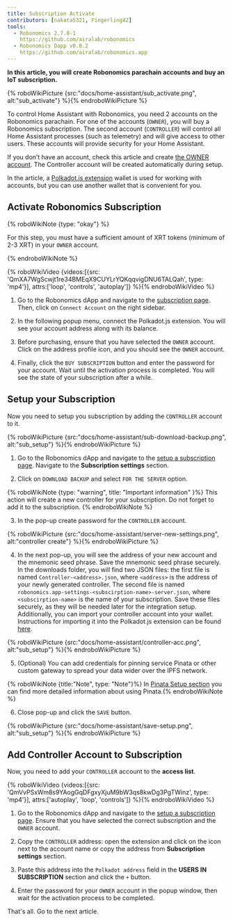 ```yaml
---
title: Subscription Activate
contributors: [nakata5321, Fingerling42]
tools:
  - Robonomics 2.7.0-1
    https://github.com/airalab/robonomics
  - Robonomics Dapp v0.8.2
    https://github.com/airalab/robonomics.app
---
```


**In this article, you will create Robonomics parachain accounts and buy an IoT subscription.**

{% roboWikiPicture {src:"docs/home-assistant/sub_activate.png", alt:"sub_activate"} %}{% endroboWikiPicture %}

To control Home Assistant with Robonomics, you need 2 accounts on the Robonomics parachain. For one of the accounts (`OWNER`), you will buy a Robonomics subscription. The second account (`CONTROLLER`) will control all Home Assistant processes (such as telemetry) and will give access to other users. These accounts will provide security for your Home Assistant.

If you don’t have an account, check this article and create [the OWNER account](/docs/create-account-in-dapp/). The Controller account will be created automatically during setup.

In the article, a [Polkadot.js extension](https://polkadot.js.org/extension/) wallet is used for working with accounts, but you can use another wallet that is convenient for you.

## Activate Robonomics Subscription 

{% roboWikiNote {type: "okay"} %}

For this step, you must have a sufficient amount of XRT tokens (minimum of 2-3 XRT) in your `OWNER` account.

{% endroboWikiNote %}

{% roboWikiVideo {videos:[{src: 'QmXA7WgScwjt1re34BMEqX9CUYLrYQKqqvigDNU6TALQah', type: 'mp4'}], attrs:['loop', 'controls', 'autoplay']} %}{% endroboWikiVideo %}

1. Go to the Robonomics dApp and navigate to the [subscription page](https://robonomics.app/#/rws-buy). Then, click on `Connect Account` on the right sidebar.

2. In the following popup menu, connect the Polkadot.js extension. You will see your account address along with its balance.

3. Before purchasing, ensure that you have selected the `OWNER` account. Click on the address profile icon, and you should see the `OWNER` account.

4. Finally, click the `BUY SUBSCRIPTION` button and enter the password for your account. Wait until the activation process is completed. You will see the state of your subscription after a while.

## Setup your Subscription

Now you need to setup you subscription by adding the `CONTROLLER` account to it.

{% roboWikiPicture {src:"docs/home-assistant/sub-download-backup.png", alt:"sub_setup"} %}{% endroboWikiPicture %}

1. Go to the Robonomics dApp and navigate to the [setup a subscription page](https://robonomics.app/#/rws-setup). Navigate to the **Subscription settings** section.

2. Click on `DOWNLOAD BACKUP` and select `FOR THE SERVER` option. 

{% roboWikiNote {type: "warning", title: "Important information" }%} This action will create a new controller for your subscription. Do not forget to add it to the subscription. {% endroboWikiNote %}

3. In the pop-up create password for the `CONTROLLER` account.

{% roboWikiPicture {src:"docs/home-assistant/server-new-settings.png", alt:"controller create"} %}{% endroboWikiPicture %}

4. In the next pop-up, you will see the address of your new account and the mnemonic seed phrase. Save the mnemonic seed phrase securely. In the downloads folder, you will find two JSON files: the first file is named `Controller-<address>.json`, where `<address>` is the address of your newly generated controller. The second file is named `robonomics.app-settings-<subscirption-name>-server.json`, where `<subscirption-name>` is the name of your subscription. Save these files securely, as they will be needed later for the integration setup. Additionally, you can import your controller account into your wallet. Instructions for importing it into the Polkadot.js extension can be found [here](/docs/create-account-in-dapp/).

{% roboWikiPicture {src:"docs/home-assistant/controller-acc.png", alt:"sub_setup"} %}{% endroboWikiPicture %}

5. (Optional) You can add credentials for pinning service Pinata or other custom gateway to spread your data wider over the IPFS network.

{% roboWikiNote {title:"Note", type: "Note"}%} In [Pinata Setup section](/docs/pinata-setup) you can find more detailed information about using Pinata.{% endroboWikiNote %}

6. Close pop-up and click the `SAVE` button.

{% roboWikiPicture {src:"docs/home-assistant/save-setup.png", alt:"sub_setup"} %}{% endroboWikiPicture %}

## Add Controller Account to Subscription

Now, you need to add your `CONTROLLER` account to the **access list**. 


{% roboWikiVideo {videos:[{src: 'QmVvPSxWm8s9YAogGqDFgxyXjuM9bW3qs8kwDg3PgTWinz', type: 'mp4'}], attrs:['autoplay', 'loop', 'controls']} %}{% endroboWikiVideo %}

1. Go to the Robonomics dApp and navigate to the [setup a subscription page](https://robonomics.app/#/rws-setup). Ensure that you have selected the correct subscription and the `OWNER` account. 

2. Copy the `CONTROLLER` address: open the extension and click on the icon next to the account name or copy the address from **Subscription settings** section.

3. Paste this address into the `Polkadot address` field in the **USERS IN SUBSCRIPTION** section and click the `+` button. 

4. Enter the password for your `OWNER` account in the popup window, then wait for the activation process to be completed.

That's all. Go to the next article.
